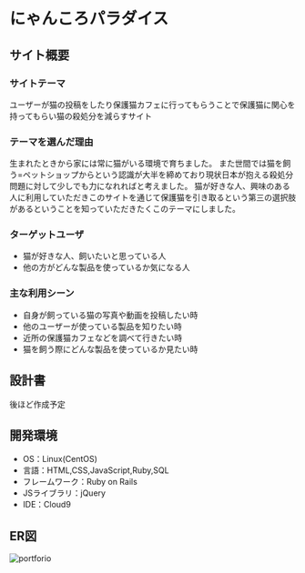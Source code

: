 # にゃんころパラダイス
## サイト概要
### サイトテーマ
ユーザーが猫の投稿をしたり保護猫カフェに行ってもらうことで保護猫に関心を持ってもらい猫の殺処分を減らすサイト
​
### テーマを選んだ理由
生まれたときから家には常に猫がいる環境で育ちました。
また世間では猫を飼う=ペットショップからという認識が大半を締めており現状日本が抱える殺処分問題に対して少しでも力になれればと考えました。
猫が好きな人、興味のある人に利用していただきこのサイトを通じて保護猫を引き取るという第三の選択肢があるということを知っていただきたくこのテーマにしました。
​
### ターゲットユーザ
- 猫が好きな人、飼いたいと思っている人
- 他の方がどんな製品を使っているか気になる人
​
### 主な利用シーン
- 自身が飼っている猫の写真や動画を投稿したい時
- 他のユーザーが使っている製品を知りたい時
- 近所の保護猫カフェなどを調べて行きたい時
- 猫を飼う際にどんな製品を使っているか見たい時 
​
## 設計書
後ほど作成予定
​
## 開発環境
- OS：Linux(CentOS)
- 言語：HTML,CSS,JavaScript,Ruby,SQL
- フレームワーク：Ruby on Rails
- JSライブラリ：jQuery
- IDE：Cloud9
​
<!-- ## 使用素材
- 外部サービスの画像素材・音声素材を使用した場合は、必ずサービス名とURLを明記してください。
- アプリケーションの実装に使用したgem/bootstrapのリファレンスなどの記載は不要です。
- 使用しない場合は、使用素材の項目をREADMEから削除してください。
折りたたむ -->
## ER図
![portforio](https://github.com/Tsmore/Portfolio101/assets/143774064/cd9cfe1d-ee82-4f84-9715-857b828d9d24)
